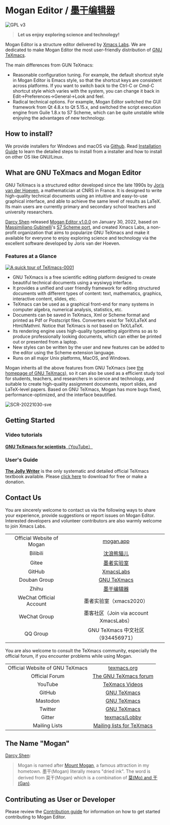 # Mogan Editor / [墨干编辑器](https://mogan.app/zh/guide/what-is-mogan.html)
![GPL v3](http://www.gnu.org/graphics/gplv3-127x51.png)

> **Let us enjoy exploring science and technology!**

Mogan Editor is a structure editor delivered by [Xmacs Labs](https://github.com/XmacsLabs). We are dedicated to make Mogan Editor the most user-friendly distribution of [GNU TeXmacs](https://www.texmacs.org).

The main differences from GUN TeXmacs:
- Reasonable configuration tuning.  For example, the default shortcut style in Mogan Editor is Emacs style, so that the shortcut keys are consistent across platforms. If you want to switch back to the Ctrl-C or Cmd-C shortcut style which varies with the system, you can change it back in Edit→Preferences→General→Look and feel.
- Radical technical options. For example, Mogan Editor switched the GUI framework from Qt 4.8.x to Qt 5.15.x, and switched the script execution engine from Guile 1.8.x to S7 Scheme, which can be quite unstable while enjoying the advantages of new technology.

## How to install?
We provide installers for Windows and macOS via [Github](https://github.com/XmacsLabs/mogan/releases). Read [Installation Guide](https://mogan.app/guide/Install.html) to learn the detailed steps to install from a installer and how to install on other OS like GNU/Linux.

## What are GNU TeXmacs and Mogan Editor

GNU TeXmacs is a structured editor developed since the late 1990s by [Joris van der Hoeven](http://www.texmacs.org/joris/main/joris.html), a mathematician at CNRS in France. It is designed to write high-quality technical documents using an intuitive and easy-to-use graphical interface, and able to achieve the same level of results as LaTeX. Its main users are currently primary and secondary school teachers and university researchers.

[Darcy Shen](http://texmacs.org/tmweb/contribute/team-sadhen.en.html) released [Mogan Editor v1.0.0](https://github.com/XmacsLabs/mogan/releases/tag/v1.0.0) on January 30, 2022, based on [Massimiliano Gubinelli](http://texmacs.org/tmweb/contribute/team-massimiliano.en.html)'s [S7 Scheme port](https://lists.gnu.org/archive/html/texmacs-dev/2021-01/msg00009.html), and created Xmacs Labs, a non-profit organization that aims to popularize GNU TeXmacs and make it available for everyone to enjoy exploring science and technology via the excellent software developed by Joris van der Hoeven.

### Features at a Glance

[![A quick tour of TeXmacs-0001](https://user-images.githubusercontent.com/32867606/198896005-72077867-bd0f-4223-9f87-099ec3815ba5.png)](https://youtu.be/H46ON2FB30U)

- GNU TeXmacs is a free scientific editing platform designed to create beautiful technical documents using a wysiwyg interface.
- It provides a unified and user friendly framework for editing structured documents with different types of content: text, mathematics, graphics, interactive content, slides, etc.
- TeXmacs can be used as a graphical front-end for many systems in computer algebra, numerical analysis, statistics, etc.
- Documents can be saved in TeXmacs, Xml or Scheme format and printed as Pdf or Postscript files. Converters exist for TeX/LaTeX and Html/Mathml. Notice that TeXmacs is not based on TeX/LaTeX.
- Its rendering engine uses high-quality typesetting algorithms so as to produce professionally looking documents, which can either be printed out or presented from a laptop.
- New styles can be written by the user and new features can be added to the editor using the Scheme extension language.
- Runs on all major Unix platforms, MacOS, and Windows.

Mogan inherits all the above features from GNU TeXmacs (see [the homepage of GNU TeXmacs](https://www.texmacs.org)), so it can also be used as a efficient study tool for students, teachers, and researchers in science and technology, and suitable to create high-quality assignment documents, report slides, and LaTeX-level papers. Based on GNU TeXmacs, Mogan has more bugs fixed, performance-optimized, and the interface beautified.

![SCR-20221030-sve](https://user-images.githubusercontent.com/32867606/198899063-e8a4aab4-176f-4e2c-94e3-20656984f39b.png)

## Getting Started

### Video tutorials
[**GNU TeXmacs for scientists**（YouTube）](https://youtube.com/playlist?list=PLjlnuLy3KEpYmUQvFIFSFgeYQjVYO2gxi)

### User's Guide
[**The Jolly Writer**](https://www.scypress.com/book_info.html) is the only systematic and detailed official TeXmacs textbook available. Please [click here](https://www.scypress.com/book_download.html) to download for free or make a donation.

## Contact Us
You are sincerely welcome to contact us via the following ways to share your experience, provide suggestions or report issues on Mogan Editor. Interested developers and volunteer contributors are also warmly welcome to join Xmacs Labs.

|||
| :---: | :---: |
Official Website of Mogan|[mogan.app](https://mogan.app)
Bilibili|[沈浪熊猫儿](https://space.bilibili.com/28058658) 
Gitee|[墨者实验室](https://gitee.com/XmacsLabs/)
GitHub|[XmacsLabs](https://github.com/XmacsLabs)
Douban Group|[GNU TeXmacs](https://www.douban.com/group/texmacs/)
Zhihu|[墨干编辑器](https://www.zhihu.com/people/xmacs)
WeChat Official Account|墨者实验室（xmacs2020）
WeChat Group|墨客社区（Join via account XmacsLabs）
QQ Group|GNU TeXmacs 中文社区（934456971）

You are also welcome to consult the TeXmacs community, especially the official forum, if you encounter problems while using Mogan.

|||
| :---: | :---: |
Official Website of GNU TeXmacs|[texmacs.org](http://www.texmacs.org)
Official Forum|[The GNU TeXmacs forum](http://forum.texmacs.cn) 
YouTube|[TeXmacs Videos](https://www.youtube.com/channel/UCLaZZkOj3GPYFu9pVsEbthg)
GitHub|[GNU TeXmacs](https://github.com/texmacs) 
Mastodon|[GNU TeXmacs](https://mathstodon.xyz/@gnu_texmacs)
Twitter|[GNU TeXmacs](https://twitter.com/gnu_texmacs) 
Gitter|[texmacs/Lobby](https://gitter.im/texmacs/Lobby) 
Mailing Lists|[Mailing lists for TeXmacs](https://www.texmacs.org/tmweb/home/ml.en.html) 


## The Name "Mogan"
[Darcy Shen](http://texmacs.org/tmweb/contribute/team-sadhen.en.html):
> Mogan is named after [Mount Mogan](https://en.wikipedia.org/wiki/Mount_Mogan), a famous attraction in my hometown. 墨干(Mogan) literally means "dried ink". The word is derived from 莫干(Mogan) which is a combination of [莫(Mo) and 干(Gan)](https://en.wikipedia.org/wiki/Gan_Jiang_and_Mo_Ye).

## Contributing as User or Developer
Please review the [Contribution guide](https://mogan.app/guide/CONTRIBUTING.html) for information on how to get started contributing to Mogan Editor.

